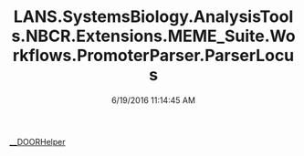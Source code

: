 ﻿---
title: LANS.SystemsBiology.AnalysisTools.NBCR.Extensions.MEME_Suite.Workflows.PromoterParser.ParserLocus
date: 6/19/2016 11:14:45 AM
---

[__DOORHelper](T-LANS.SystemsBiology.AnalysisTools.NBCR.Extensions.MEME_Suite.Workflows.PromoterParser.ParserLocus.__DOORHelper.html)

